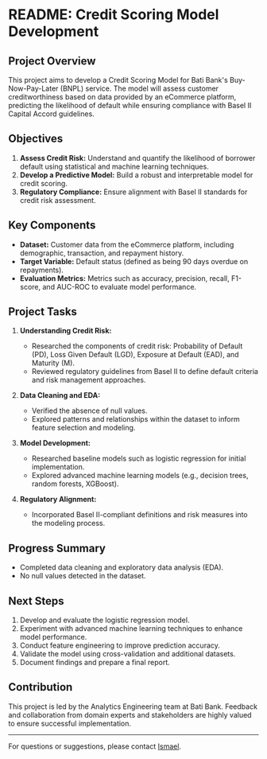 # README: Credit Scoring Model Development

## Project Overview
This project aims to develop a Credit Scoring Model for Bati Bank's Buy-Now-Pay-Later (BNPL) service. The model will assess customer creditworthiness based on data provided by an eCommerce platform, predicting the likelihood of default while ensuring compliance with Basel II Capital Accord guidelines.

## Objectives
1. **Assess Credit Risk:** Understand and quantify the likelihood of borrower default using statistical and machine learning techniques.
2. **Develop a Predictive Model:** Build a robust and interpretable model for credit scoring.
3. **Regulatory Compliance:** Ensure alignment with Basel II standards for credit risk assessment.

## Key Components
- **Dataset:** Customer data from the eCommerce platform, including demographic, transaction, and repayment history.
- **Target Variable:** Default status (defined as being 90 days overdue on repayments).
- **Evaluation Metrics:** Metrics such as accuracy, precision, recall, F1-score, and AUC-ROC to evaluate model performance.

## Project Tasks
1. **Understanding Credit Risk:**
   - Researched the components of credit risk: Probability of Default (PD), Loss Given Default (LGD), Exposure at Default (EAD), and Maturity (M).
   - Reviewed regulatory guidelines from Basel II to define default criteria and risk management approaches.

2. **Data Cleaning and EDA:**
   - Verified the absence of null values.
   - Explored patterns and relationships within the dataset to inform feature selection and modeling.

3. **Model Development:**
   - Researched baseline models such as logistic regression for initial implementation.
   - Explored advanced machine learning models (e.g., decision trees, random forests, XGBoost).

4. **Regulatory Alignment:**
   - Incorporated Basel II-compliant definitions and risk measures into the modeling process.

## Progress Summary
- Completed data cleaning and exploratory data analysis (EDA).
- No null values detected in the dataset.

## Next Steps
1. Develop and evaluate the logistic regression model.
2. Experiment with advanced machine learning techniques to enhance model performance.
3. Conduct feature engineering to improve prediction accuracy.
4. Validate the model using cross-validation and additional datasets.
5. Document findings and prepare a final report.


## Contribution
This project is led by the Analytics Engineering team at Bati Bank. Feedback and collaboration from domain experts and stakeholders are highly valued to ensure successful implementation.

---

For questions or suggestions, please contact [Ismael](esmaelnuredin9@gmail.com).

